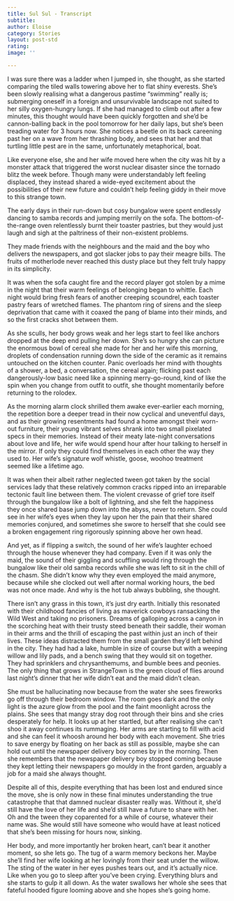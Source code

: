 ```yaml
---
title: Sul Sul - Transcript
subtitle: 
author: Eloise 
category: Stories
layout: post-std
rating: 
image: ''

---
```

I was sure there was a ladder when I jumped in, she thought, as she started comparing the tiled walls towering above her to flat shiny everests. She’s been slowly realising what a dangerous pastime “swimming” really is; submerging oneself in a foreign and unsurvivable landscape not suited to her silly oxygen-hungry lungs. If she had managed to climb out after a few minutes, this thought would have been quickly forgotten and she’d be cannon-balling back in the pool tomorrow for her daily laps, but she’s been treading water for 3 hours now. She notices a beetle on its back careening past her on a wave from her thrashing body, and sees that her and that turtling little pest are in the same, unfortunately metaphorical, boat. 


Like everyone else, she and her wife moved here when the city was hit by a monster attack that triggered the worst nuclear disaster since the tornado blitz the week before. Though many were understandably left feeling displaced, they instead shared a wide-eyed excitement about the possibilities of their new future and couldn’t help feeling giddy in their move to this strange town. 


The early days in their run-down but cosy bungalow were spent endlessly dancing to samba records and jumping merrily on the sofa. The bottom-of-the-range oven relentlessly burnt their toaster pastries, but they would just laugh and sigh at the paltriness of their non-existent problems. 


They made friends with the neighbours and the maid and the boy who delivers the newspapers, and got slacker jobs to pay their meagre bills. The fruits of motherlode never reached this dusty place but they felt truly happy in its simplicity. 


It was when the sofa caught fire and the record player got stolen by a mime in the night that their warm feelings of belonging began to whittle. Each night would bring fresh fears of another creeping scoundrel, each toaster pastry fears of wretched flames. The phantom ring of sirens and the sleep deprivation that came with it coaxed the pang of blame into their minds, and so the first cracks shot between them.  


As she sculls, her body grows weak and her legs start to feel like anchors dropped at the deep end pulling her down. She’s so hungry she can picture the enormous bowl of cereal she made for her and her wife this morning, droplets of condensation running down the side of the ceramic as it remains untouched on the kitchen counter. Panic overloads her mind with thoughts of a shower, a bed, a conversation, the cereal again; flicking past each dangerously-low basic need like a spinning merry-go-round, kind of like the spin when you change from outfit to outfit, she thought momentarily before returning to the rolodex. 


As the morning alarm clock shrilled them awake ever-earlier each morning, the repetition bore a deeper tread in their now cyclical and uneventful days, and as their growing resentments had found a home amongst their worn-out furniture, their young vibrant selves shrank into two small pixelated specs in their memories. Instead of their meaty late-night conversations about love and life, her wife would spend hour after hour talking to herself in the mirror. If only they could find themselves in each other the way they used to. Her wife’s signature wolf whistle, goose, woohoo treatment seemed like a lifetime ago. 


It was when their albeit rather neglected tween got taken by the social services lady that these relatively common cracks ripped into an irreparable tectonic fault line between them. The violent crevasse of grief tore itself through the bungalow like a bolt of lightning, and she felt the happiness they once shared base jump down into the abyss, never to return. She could see in her wife’s eyes when they lay upon her the pain that their shared memories conjured, and sometimes she swore to herself that she could see a broken engagement ring rigorously spinning above her own head. 


And yet, as if flipping a switch, the sound of her wife’s laughter echoed through the house whenever they had company. Even if it was only the maid, the sound of their giggling and scuffling would ring through the bungalow like their old samba records while she was left to sit in the chill of the chasm. She didn’t know why they even employed the maid anymore, because while she clocked out well after normal working hours, the bed was not once made. And why is the hot tub always bubbling, she thought.


There isn’t any grass in this town, it’s just dry earth. Initially this resonated with their childhood fancies of living as maverick cowboys ransacking the Wild West and taking no prisoners. Dreams of galloping across a canyon in the scorching heat with their trusty steed beneath their saddle, their woman in their arms and the thrill of escaping the past within just an inch of their lives. These ideas distracted them from the small garden they’d left behind in the city. They had had a lake, humble in size of course but with a weeping willow and lily pads, and a bench swing that they would sit on together. They had sprinklers and chrysanthemums, and bumble bees and peonies. The only thing that grows in StrangeTown is the green cloud of flies around last night’s dinner that her wife didn’t eat and the maid didn’t clean. 


She must be hallucinating now because from the water she sees fireworks go off through their bedroom window. The room goes dark and the only light is the azure glow from the pool and the faint moonlight across the plains. She sees that mangy stray dog root through their bins and she cries desperately for help. It looks up at her startled, but after realising she can’t shoo it away continues its rummaging. Her arms are starting to fill with acid and she can feel it whoosh around her body with each movement. She tries to save energy by floating on her back as still as possible, maybe she can hold out until the newspaper delivery boy comes by in the morning. Then she remembers that the newspaper delivery boy stopped coming because they kept letting their newspapers go mouldy in the front garden, arguably a job for a maid she always thought. 


Despite all of this, despite everything that has been lost and endured since the move, she is only now in these final minutes understanding the true catastrophe that that damned nuclear disaster really was. Without it, she’d still have the love of her life and she’d still have a future to share with her. Oh and the tween they coparented for a while of course, whatever their name was. She would still have someone who would have at least noticed that she’s been missing for hours now, sinking. 


Her body, and more importantly her broken heart, can’t bear it another moment, so she lets go. The tug of a warm memory beckons her. Maybe she’ll find her wife looking at her lovingly from their seat under the willow. The sting of the water in her eyes pushes tears out, and it’s actually nice. Like when you go to sleep after you’ve been crying. Everything blurs and she starts to gulp it all down. As the water swallows her whole she sees that fateful hooded figure looming above and she hopes she’s going home.
